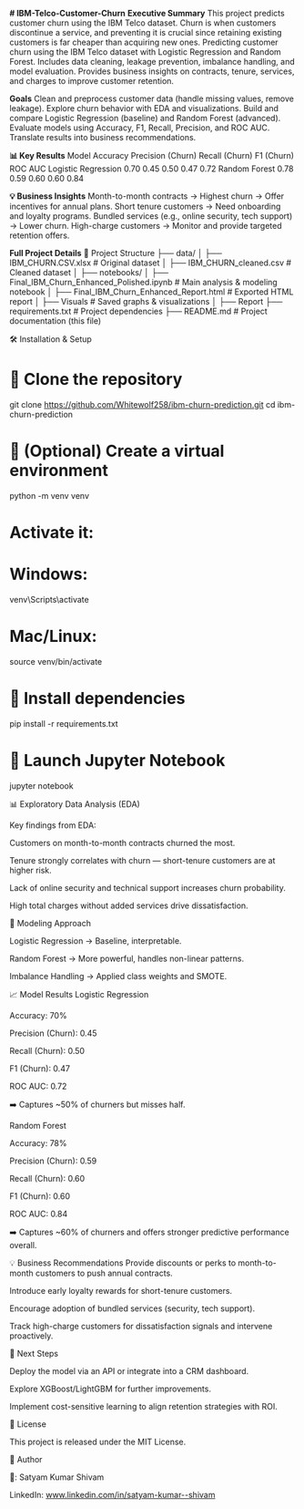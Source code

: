 **# IBM-Telco-Customer-Churn**
**Executive Summary**
This project predicts customer churn using the IBM Telco dataset. Churn is when customers discontinue a service, and preventing it is crucial since retaining existing customers is far cheaper than acquiring new ones. Predicting customer churn using the IBM Telco dataset with Logistic Regression and Random Forest. Includes data cleaning, leakage prevention, imbalance handling, and model evaluation. Provides business insights on contracts, tenure, services, and charges to improve customer retention.

**Goals**
Clean and preprocess customer data (handle missing values, remove leakage).
Explore churn behavior with EDA and visualizations.
Build and compare Logistic Regression (baseline) and Random Forest (advanced).
Evaluate models using Accuracy, F1, Recall, Precision, and ROC AUC.
Translate results into business recommendations.

**📊 Key Results**
Model	Accuracy	Precision (Churn)	Recall (Churn)	F1 (Churn)	ROC AUC
Logistic Regression	0.70	0.45	0.50	0.47	0.72
Random Forest	0.78	0.59	0.60	0.60	0.84


**💡 Business Insights**
Month-to-month contracts → Highest churn → Offer incentives for annual plans.
Short tenure customers → Need onboarding and loyalty programs.
Bundled services (e.g., online security, tech support) → Lower churn.
High-charge customers → Monitor and provide targeted retention offers.

**Full Project Details**
📂 Project Structure
├── data/
│   ├── IBM_CHURN.CSV.xlsx         # Original dataset
│   ├── IBM_CHURN_cleaned.csv      # Cleaned dataset
│
├── notebooks/
│   ├── Final_IBM_Churn_Enhanced_Polished.ipynb  # Main analysis & modeling notebook
│   ├── Final_IBM_Churn_Enhanced_Report.html     # Exported HTML report
│
├── Visuals                        # Saved graphs & visualizations
│
├── Report
├── requirements.txt               # Project dependencies
├── README.md                      # Project documentation (this file)

🛠️ Installation & Setup
# 🔹 Clone the repository
git clone https://github.com/Whitewolf258/ibm-churn-prediction.git
cd ibm-churn-prediction

# 🔹 (Optional) Create a virtual environment
python -m venv venv
# Activate it:
# Windows:
venv\Scripts\activate
# Mac/Linux:
source venv/bin/activate

# 🔹 Install dependencies
pip install -r requirements.txt

# 🔹 Launch Jupyter Notebook
jupyter notebook

📊 Exploratory Data Analysis (EDA)

Key findings from EDA:

Customers on month-to-month contracts churned the most.

Tenure strongly correlates with churn — short-tenure customers are at higher risk.

Lack of online security and technical support increases churn probability.

High total charges without added services drive dissatisfaction.

🤖 Modeling Approach

Logistic Regression → Baseline, interpretable.

Random Forest → More powerful, handles non-linear patterns.

Imbalance Handling → Applied class weights and SMOTE.

📈 Model Results
Logistic Regression

Accuracy: 70%

Precision (Churn): 0.45

Recall (Churn): 0.50

F1 (Churn): 0.47

ROC AUC: 0.72

➡️ Captures ~50% of churners but misses half.

Random Forest

Accuracy: 78%

Precision (Churn): 0.59

Recall (Churn): 0.60

F1 (Churn): 0.60

ROC AUC: 0.84

➡️ Captures ~60% of churners and offers stronger predictive performance overall.

💡 Business Recommendations
Provide discounts or perks to month-to-month customers to push annual contracts.

Introduce early loyalty rewards for short-tenure customers.

Encourage adoption of bundled services (security, tech support).

Track high-charge customers for dissatisfaction signals and intervene proactively.

🚀 Next Steps

Deploy the model via an API or integrate into a CRM dashboard.

Explore XGBoost/LightGBM for further improvements.

Implement cost-sensitive learning to align retention strategies with ROI.

📜 License

This project is released under the MIT License.

🙋 Author

👤: Satyam Kumar Shivam

LinkedIn: www.linkedin.com/in/satyam-kumar--shivam
